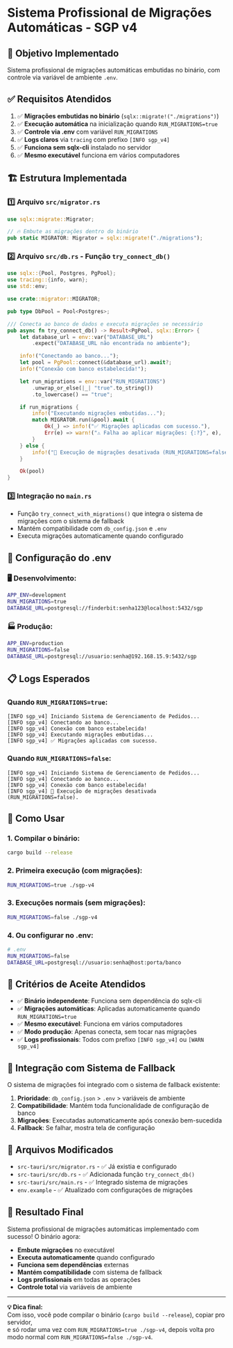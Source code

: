 # Sistema Profissional de Migrações Automáticas - SGP v4

## 🎯 Objetivo Implementado

Sistema profissional de migrações automáticas embutidas no binário, com controle via variável de ambiente `.env`.

## ✅ Requisitos Atendidos

1. ✅ **Migrações embutidas no binário** (`sqlx::migrate!("./migrations")`)
2. ✅ **Execução automática** na inicialização quando `RUN_MIGRATIONS=true`
3. ✅ **Controle via .env** com variável `RUN_MIGRATIONS`
4. ✅ **Logs claros** via `tracing` com prefixo `[INFO sgp_v4]`
5. ✅ **Funciona sem sqlx-cli** instalado no servidor
6. ✅ **Mesmo executável** funciona em vários computadores

## 🏗️ Estrutura Implementada

### 1️⃣ Arquivo `src/migrator.rs`
```rust
use sqlx::migrate::Migrator;

// 🔥 Embute as migrações dentro do binário
pub static MIGRATOR: Migrator = sqlx::migrate!("./migrations");
```

### 2️⃣ Arquivo `src/db.rs` - Função `try_connect_db()`
```rust
use sqlx::{Pool, Postgres, PgPool};
use tracing::{info, warn};
use std::env;

use crate::migrator::MIGRATOR;

pub type DbPool = Pool<Postgres>;

/// Conecta ao banco de dados e executa migrações se necessário
pub async fn try_connect_db() -> Result<PgPool, sqlx::Error> {
    let database_url = env::var("DATABASE_URL")
        .expect("DATABASE_URL não encontrada no ambiente");

    info!("Conectando ao banco...");
    let pool = PgPool::connect(&database_url).await?;
    info!("Conexão com banco estabelecida!");

    let run_migrations = env::var("RUN_MIGRATIONS")
        .unwrap_or_else(|_| "true".to_string())
        .to_lowercase() == "true";

    if run_migrations {
        info!("Executando migrações embutidas...");
        match MIGRATOR.run(&pool).await {
            Ok(_) => info!("✅ Migrações aplicadas com sucesso."),
            Err(e) => warn!("⚠️ Falha ao aplicar migrações: {:?}", e),
        }
    } else {
        info!("🏁 Execução de migrações desativada (RUN_MIGRATIONS=false).");
    }

    Ok(pool)
}
```

### 3️⃣ Integração no `main.rs`
- Função `try_connect_with_migrations()` que integra o sistema de migrações com o sistema de fallback
- Mantém compatibilidade com `db_config.json` e `.env`
- Executa migrações automaticamente quando configurado

## 🔧 Configuração do .env

### 🖥️ Desenvolvimento:
```bash
APP_ENV=development
RUN_MIGRATIONS=true
DATABASE_URL=postgresql://finderbit:senha123@localhost:5432/sgp
```

### 🏭 Produção:
```bash
APP_ENV=production
RUN_MIGRATIONS=false
DATABASE_URL=postgresql://usuario:senha@192.168.15.9:5432/sgp
```

## 📋 Logs Esperados

### Quando `RUN_MIGRATIONS=true`:
```
[INFO sgp_v4] Iniciando Sistema de Gerenciamento de Pedidos...
[INFO sgp_v4] Conectando ao banco...
[INFO sgp_v4] Conexão com banco estabelecida!
[INFO sgp_v4] Executando migrações embutidas...
[INFO sgp_v4] ✅ Migrações aplicadas com sucesso.
```

### Quando `RUN_MIGRATIONS=false`:
```
[INFO sgp_v4] Iniciando Sistema de Gerenciamento de Pedidos...
[INFO sgp_v4] Conectando ao banco...
[INFO sgp_v4] Conexão com banco estabelecida!
[INFO sgp_v4] 🏁 Execução de migrações desativada (RUN_MIGRATIONS=false).
```

## 🚀 Como Usar

### 1. Compilar o binário:
```bash
cargo build --release
```

### 2. Primeira execução (com migrações):
```bash
RUN_MIGRATIONS=true ./sgp-v4
```

### 3. Execuções normais (sem migrações):
```bash
RUN_MIGRATIONS=false ./sgp-v4
```

### 4. Ou configurar no .env:
```bash
# .env
RUN_MIGRATIONS=false
DATABASE_URL=postgresql://usuario:senha@host:porta/banco
```

## 🎯 Critérios de Aceite Atendidos

- ✅ **Binário independente**: Funciona sem dependência do sqlx-cli
- ✅ **Migrações automáticas**: Aplicadas automaticamente quando `RUN_MIGRATIONS=true`
- ✅ **Mesmo executável**: Funciona em vários computadores
- ✅ **Modo produção**: Apenas conecta, sem tocar nas migrações
- ✅ **Logs profissionais**: Todos com prefixo `[INFO sgp_v4]` ou `[WARN sgp_v4]`

## 🔄 Integração com Sistema de Fallback

O sistema de migrações foi integrado com o sistema de fallback existente:

1. **Prioridade**: `db_config.json` > `.env` > variáveis de ambiente
2. **Compatibilidade**: Mantém toda funcionalidade de configuração de banco
3. **Migrações**: Executadas automaticamente após conexão bem-sucedida
4. **Fallback**: Se falhar, mostra tela de configuração

## 📁 Arquivos Modificados

- `src-tauri/src/migrator.rs` - ✅ Já existia e configurado
- `src-tauri/src/db.rs` - ✅ Adicionada função `try_connect_db()`
- `src-tauri/src/main.rs` - ✅ Integrado sistema de migrações
- `env.example` - ✅ Atualizado com configurações de migrações

## 🎉 Resultado Final

Sistema profissional de migrações automáticas implementado com sucesso! O binário agora:

- **Embute migrações** no executável
- **Executa automaticamente** quando configurado
- **Funciona sem dependências** externas
- **Mantém compatibilidade** com sistema de fallback
- **Logs profissionais** em todas as operações
- **Controle total** via variáveis de ambiente

---

**💡 Dica final:**  
Com isso, você pode compilar o binário (`cargo build --release`), copiar pro servidor,  
e só rodar uma vez com `RUN_MIGRATIONS=true ./sgp-v4`, depois volta pro modo normal com `RUN_MIGRATIONS=false ./sgp-v4`.
